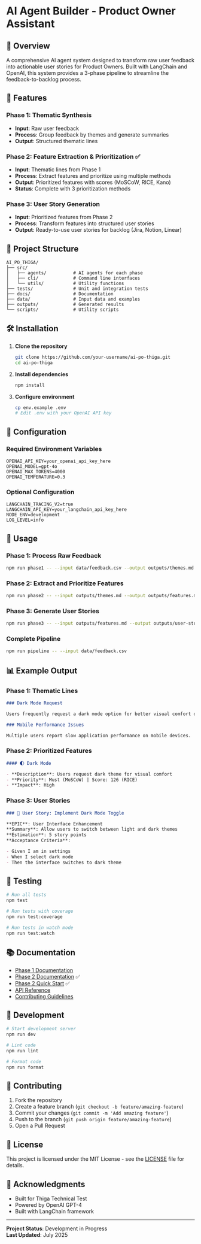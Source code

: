 # AI Agent Builder - Product Owner Assistant

## 🎯 Overview

A comprehensive AI agent system designed to transform raw user feedback into actionable user stories for Product Owners. Built with LangChain and OpenAI, this system provides a 3-phase pipeline to streamline the feedback-to-backlog process.

## 🚀 Features

### Phase 1: Thematic Synthesis

- **Input**: Raw user feedback
- **Process**: Group feedback by themes and generate summaries
- **Output**: Structured thematic lines

### Phase 2: Feature Extraction & Prioritization ✅

- **Input**: Thematic lines from Phase 1
- **Process**: Extract features and prioritize using multiple methods
- **Output**: Prioritized features with scores (MoSCoW, RICE, Kano)
- **Status**: Complete with 3 prioritization methods

### Phase 3: User Story Generation

- **Input**: Prioritized features from Phase 2
- **Process**: Transform features into structured user stories
- **Output**: Ready-to-use user stories for backlog (Jira, Notion, Linear)

## 📁 Project Structure

```
AI_PO_THIGA/
├── src/
│   ├── agents/          # AI agents for each phase
│   ├── cli/             # Command line interfaces
│   └── utils/           # Utility functions
├── tests/               # Unit and integration tests
├── docs/                # Documentation
├── data/                # Input data and examples
├── outputs/             # Generated results
└── scripts/             # Utility scripts
```

## 🛠️ Installation

1. **Clone the repository**

   ```bash
   git clone https://github.com/your-username/ai-po-thiga.git
   cd ai-po-thiga
   ```

2. **Install dependencies**

   ```bash
   npm install
   ```

3. **Configure environment**
   ```bash
   cp env.example .env
   # Edit .env with your OpenAI API key
   ```

## 🔧 Configuration

### Required Environment Variables

```env
OPENAI_API_KEY=your_openai_api_key_here
OPENAI_MODEL=gpt-4o
OPENAI_MAX_TOKENS=4000
OPENAI_TEMPERATURE=0.3
```

### Optional Configuration

```env
LANGCHAIN_TRACING_V2=true
LANGCHAIN_API_KEY=your_langchain_api_key_here
NODE_ENV=development
LOG_LEVEL=info
```

## 🎯 Usage

### Phase 1: Process Raw Feedback

```bash
npm run phase1 -- --input data/feedback.csv --output outputs/themes.md
```

### Phase 2: Extract and Prioritize Features

```bash
npm run phase2 -- --input outputs/themes.md --output outputs/features.md
```

### Phase 3: Generate User Stories

```bash
npm run phase3 -- --input outputs/features.md --output outputs/user-stories.md
```

### Complete Pipeline

```bash
npm run pipeline -- --input data/feedback.csv
```

## 📊 Example Output

### Phase 1: Thematic Lines

```markdown
### Dark Mode Request

Users frequently request a dark mode option for better visual comfort during evening usage.

### Mobile Performance Issues

Multiple users report slow application performance on mobile devices.
```

### Phase 2: Prioritized Features

```markdown
#### 🌓 Dark Mode

- **Description**: Users request dark theme for visual comfort
- **Priority**: Must (MoSCoW) | Score: 126 (RICE)
- **Impact**: High
```

### Phase 3: User Stories

```markdown
### 📅 User Story: Implement Dark Mode Toggle

**EPIC**: User Interface Enhancement
**Summary**: Allow users to switch between light and dark themes
**Estimation**: 5 story points
**Acceptance Criteria**:

- Given I am in settings
- When I select dark mode
- Then the interface switches to dark theme
```

## 🧪 Testing

```bash
# Run all tests
npm test

# Run tests with coverage
npm run test:coverage

# Run tests in watch mode
npm run test:watch
```

## 📚 Documentation

- [Phase 1 Documentation](docs/PHASE_1_FEEDBACK_INGESTION.md)
- [Phase 2 Documentation](docs/PHASE_2_FEATURE_EXTRACTION.md) ✅
- [Phase 2 Quick Start](README_PHASE_2.md) ✅
- [API Reference](docs/api.md)
- [Contributing Guidelines](CONTRIBUTING.md)

## 🔄 Development

```bash
# Start development server
npm run dev

# Lint code
npm run lint

# Format code
npm run format
```

## 🤝 Contributing

1. Fork the repository
2. Create a feature branch (`git checkout -b feature/amazing-feature`)
3. Commit your changes (`git commit -m 'Add amazing feature'`)
4. Push to the branch (`git push origin feature/amazing-feature`)
5. Open a Pull Request

## 📄 License

This project is licensed under the MIT License - see the [LICENSE](LICENSE) file for details.

## 🙏 Acknowledgments

- Built for Thiga Technical Test
- Powered by OpenAI GPT-4
- Built with LangChain framework

---

**Project Status**: Development in Progress  
**Last Updated**: July 2025
